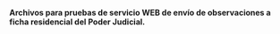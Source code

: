 **Archivos para pruebas de servicio WEB de envío de observaciones a ficha residencial del Poder Judicial.**
